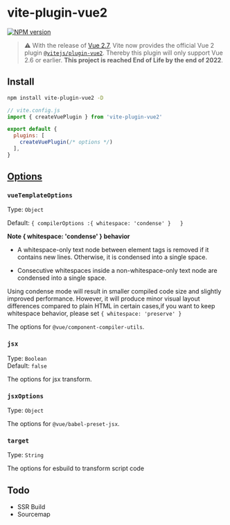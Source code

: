 # vite-plugin-vue2

[![NPM version](https://img.shields.io/npm/v/vite-plugin-vue2?color=a1b858&label=)](https://www.npmjs.com/package/vite-plugin-vue2)

> ⚠️ With the release of [Vue 2.7](https://blog.vuejs.org/posts/vue-2-7-naruto.html), Vite now provides the official Vue 2 plugin [`@vitejs/plugin-vue2`](https://github.com/vitejs/vite-plugin-vue2). Thereby this plugin will only support Vue 2.6 or earlier. **This project is reached End of Life by the end of 2022**.

## Install

```bash
npm install vite-plugin-vue2 -D
```

```js
// vite.config.js
import { createVuePlugin } from 'vite-plugin-vue2'

export default {
  plugins: [
    createVuePlugin(/* options */)
  ],
}
```

## [Options](https://github.com/underfin/vite-plugin-vue2/blob/master/src/index.ts#L26)

### `vueTemplateOptions`

Type: `Object`<br>

Default: `{ compilerOptions :{ whitespace: 'condense' }   }`

**Note {  whitespace: 'condense' } behavior**

* A whitespace-only text node between element tags is removed if it contains new lines. Otherwise, it is condensed into a single space.

* Consecutive whitespaces inside a non-whitespace-only text node are condensed into a single space.


Using condense mode will result in smaller compiled code size and slightly improved performance. However, it will produce minor visual layout differences compared to plain HTML in certain cases,if you want to keep whitespace  behavior, please set `{ whitespace: 'preserve' }`

The options for `@vue/component-compiler-utils`.

### `jsx`

Type: `Boolean`<br>
Default: `false`

The options for jsx transform.

### `jsxOptions`

Type: `Object`<br>

The options for `@vue/babel-preset-jsx`.

### `target`

Type: `String`<br>

The options for esbuild to transform script code

## Todo

- SSR Build
- Sourcemap
